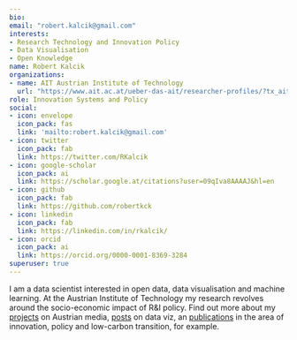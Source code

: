 ```yaml
---
bio: 
email: "robert.kalcik@gmail.com"
interests:
- Research Technology and Innovation Policy
- Data Visualisation
- Open Knowledge
name: Robert Kalcik
organizations:
- name: AIT Austrian Institute of Technology
  url: "https://www.ait.ac.at/ueber-das-ait/researcher-profiles/?tx_aitprofile_pi1%5Bname%5D=Kalcik-Robert"
role: Innovation Systems and Policy
social:
- icon: envelope
  icon_pack: fas
  link: 'mailto:robert.kalcik@gmail.com'
- icon: twitter
  icon_pack: fab
  link: https://twitter.com/RKalcik
- icon: google-scholar
  icon_pack: ai
  link: https://scholar.google.at/citations?user=09qIva8AAAAJ&hl=en
- icon: github
  icon_pack: fab
  link: https://github.com/robertkck
- icon: linkedin
  icon_pack: fab
  link: https://linkedin.com/in/rkalcik/
- icon: orcid
  icon_pack: ai
  link: https://orcid.org/0000-0001-8369-3284
superuser: true
---
```

I am a data scientist interested in open data, data visualisation and machine learning. At the Austrian Institute of Technology my research revolves around the socio-economic impact of R&I policy. Find out more about my [projects](#projects) on Austrian media, [posts](../post/_master/LICENSE_index.md) on data viz, an [publications](http://www.viz.netlify.com/#publications) in the area of innovation, policy and low-carbon transition, for example. 
